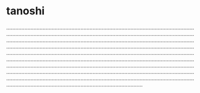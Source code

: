 # tanoshi
......................................................................................................................................................................................................................................................................................................................................................................................................................................................................................................................................................................................................................................................................................................................................................................................................................................................................................................................................................................................................................................................................................................................................................................................................................................................
